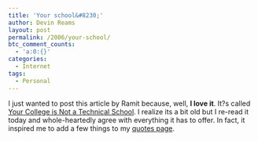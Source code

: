 ```yaml
---
title: 'Your school&#8230;'
author: Devin Reams
layout: post
permalink: /2006/your-school/
btc_comment_counts:
  - 'a:0:{}'
categories:
  - Internet
tags:
  - Personal
---
```

I just wanted to post this article by Ramit because, well, **I love it**. It?s called [Your College is Not a Technical School][1]. I realize its a bit old but I re-read it today and whole-heartedly agree with everything it has to offer. In fact, it inspired me to add a few things to my [quotes page][2].

 [1]: http://www.iwillteachyoutoberich.com/archives/2005/11/your_college_is.html
 [2]: http://devinreams.com/quotes/